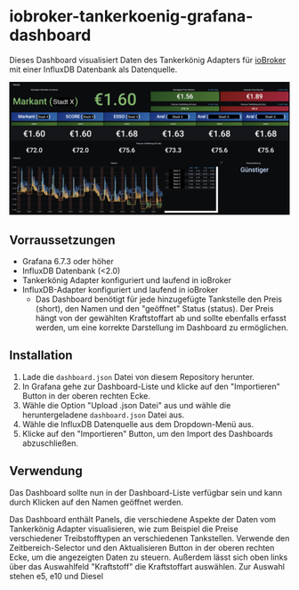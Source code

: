 # iobroker-tankerkoenig-grafana-dashboard

Dieses Dashboard visualisiert Daten des Tankerkönig Adapters für [ioBroker](https://iobroker.net/) mit einer InfluxDB Datenbank als Datenquelle.

![](dashboard.jpg)

## Vorraussetzungen

- Grafana 6.7.3 oder höher
- InfluxDB Datenbank (<2.0)
- Tankerkönig Adapter konfiguriert und laufend in ioBroker
- InfluxDB-Adapter konfiguriert und laufend in ioBroker
  - Das Dashboard benötigt für jede hinzugefügte Tankstelle den Preis (short), den Namen und den "geöffnet" Status (status). Der Preis hängt von der gewählten Kraftstoffart ab und sollte ebenfalls erfasst werden, um eine korrekte Darstellung im Dashboard zu ermöglichen.

## Installation

1. Lade die `dashboard.json` Datei von diesem Repository herunter.
2. In Grafana gehe zur Dashboard-Liste und klicke auf den "Importieren" Button in der oberen rechten Ecke.
3. Wähle die Option "Upload .json Datei" aus und wähle die heruntergeladene `dashboard.json` Datei aus.
4. Wähle die InfluxDB Datenquelle aus dem Dropdown-Menü aus.
5. Klicke auf den "Importieren" Button, um den Import des Dashboards abzuschließen.

## Verwendung

Das Dashboard sollte nun in der Dashboard-Liste verfügbar sein und kann durch Klicken auf den Namen geöffnet werden.

Das Dashboard enthält Panels, die verschiedene Aspekte der Daten vom Tankerkönig Adapter visualisieren, wie zum Beispiel die Preise verschiedener Treibstofftypen an verschiedenen Tankstellen. Verwende den Zeitbereich-Selector und den Aktualisieren Button in der oberen rechten Ecke, um die angezeigten Daten zu steuern. Außerdem lässt sich oben links über das Auswahlfeld "Kraftstoff" die Kraftstoffart auswählen. Zur Auswahl stehen e5, e10 und Diesel

